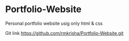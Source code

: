 # Portfolio-Website
Personal portfolio website usig only html & css


  Git link
  https://github.com/rmkrisha/Portfolio-Website.git

  
